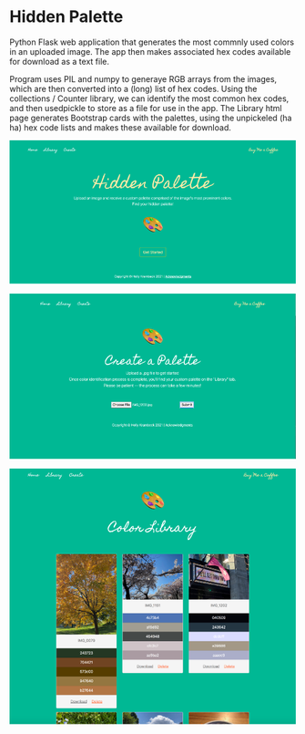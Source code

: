# Hidden Palette
Python Flask web application that generates the most commnly used colors in an uploaded image. 
The app then makes associated hex codes available for download as a text file.

Program uses PIL and numpy to generaye RGB arrays from the images, which are then converted into a (long) list of hex codes.
Using the collections / Counter library, we can identify the most common hex codes, and then usedpickle to store as a file for use in the app.
The Library html page generates Bootstrap cards with the palettes, using the unpickeled (ha ha) hex code lists and makes these available for download. 

![app_screenshot](https://github.com/Holly-Transport/Hidden_Palette/blob/master/screenshots/c_app1.png)

![app_screenshot](https://github.com/Holly-Transport/Hidden_Palette/blob/master/screenshots/c_app2.png)

![app_screenshot](https://github.com/Holly-Transport/Hidden_Palette/blob/master/screenshots/c_app3.png)
